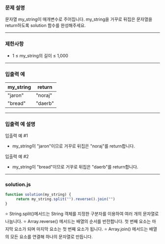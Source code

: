 ### 문제 설명

문자열 my_string이 매개변수로 주어집니다. my_string을 거꾸로 뒤집은 문자열을 return하도록 solution 함수를 완성해주세요.

---
### 제한사항

* 1 ≤ my_string의 길이 ≤ 1,000

---
### 입출력 예

my_string |	return
-- | --
"jaron"	| "noraj"
"bread"	| "daerb"

---
### 입출력 예 설명

입출력 예 #1

* my_string이 "jaron"이므로 거꾸로 뒤집은 "noraj"를 return합니다.

입출력 예 #2

* my_string이 "bread"이므로 거꾸로 뒤집은 "daerb"를 return합니다.

---
### solution.js

```js
function solution(my_string) {
     return my_string.split("").reverse().join("")
}
```

⭐️ String.split()메서드는 String 객체를 지정한 구분자를 이용하여 여러 개의 문자열로 나눕니다.
⭐️ Array.reverse() 메서드는 배열의 순서를 반전합니다. 첫 번째 요소는 마지막 요소가 되며 마지막 요소는 첫 번째 요소가 됩니다.
⭐️ Array.join() 메서드는 배열의 모든 요소를 연결해 하나의 문자열로 만듭니다.
